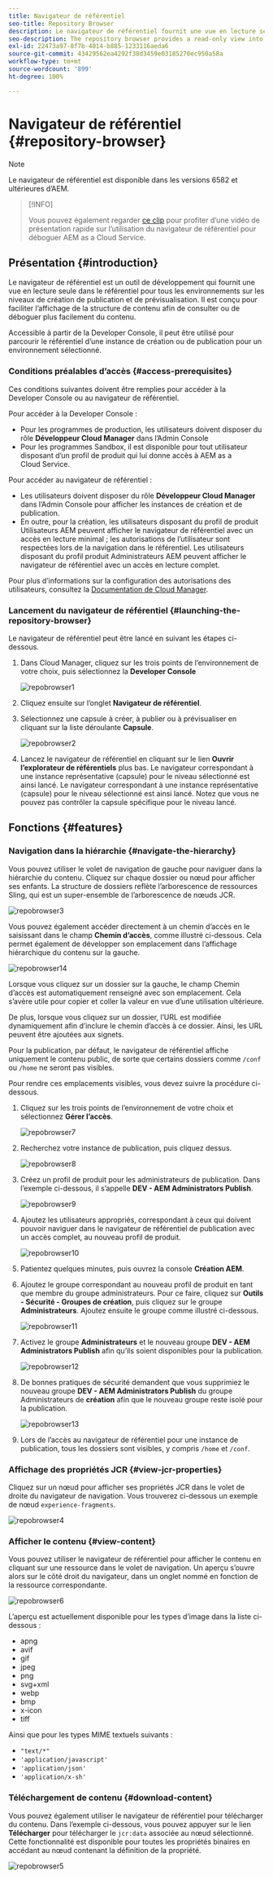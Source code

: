 ```yaml
---
title: Navigateur de référentiel
seo-title: Repository Browser
description: Le navigateur de référentiel fournit une vue en lecture seule dans le référentiel pour tous les environnements sur les niveaux de création, de publication et de prévisualisation.
seo-description: The repository browser provides a read-only view into the repository for all environments on author, publish, and preview tiers.
exl-id: 22473a97-8f7b-4014-b885-1233116aeda6
source-git-commit: 43429562ea4292f38d3459e03185270ec950a58a
workflow-type: tm+mt
source-wordcount: '899'
ht-degree: 100%

---
```


# Navigateur de référentiel {#repository-browser}

>[!NOTE]
>
>Le navigateur de référentiel est disponible dans les versions 6582 et ultérieures d’AEM.

>[!INFO]
>
>Vous pouvez également regarder [ce clip](https://experienceleague.adobe.com/docs/experience-manager-learn/cloud-service/debugging/debugging-aem-as-a-cloud-service/repository-browser.html?lang=fr) pour profiter d’une vidéo de présentation rapide sur l’utilisation du navigateur de référentiel pour déboguer AEM as a Cloud Service.

## Présentation {#introduction}

Le navigateur de référentiel est un outil de développement qui fournit une vue en lecture seule dans le référentiel pour tous les environnements sur les niveaux de création de publication et de prévisualisation. Il est conçu pour faciliter l’affichage de la structure de contenu afin de consulter ou de déboguer plus facilement du contenu.

Accessible à partir de la Developer Console, il peut être utilisé pour parcourir le référentiel d’une instance de création ou de publication pour un environnement sélectionné.

### Conditions préalables d’accès {#access-prerequisites}

Ces conditions suivantes doivent être remplies pour accéder à la Developer Console ou au navigateur de référentiel.

Pour accéder à la Developer Console :

* Pour les programmes de production, les utilisateurs doivent disposer du rôle **Développeur Cloud Manager** dans l’Admin Console
* Pour les programmes Sandbox, il est disponible pour tout utilisateur disposant d’un profil de produit qui lui donne accès à AEM as a Cloud Service.

Pour accéder au navigateur de référentiel :

* Les utilisateurs doivent disposer du rôle **Développeur Cloud Manager** dans l’Admin Console pour afficher les instances de création et de publication.
* En outre, pour la création, les utilisateurs disposant du profil de produit Utilisateurs AEM peuvent afficher le navigateur de référentiel avec un accès en lecture minimal ; les autorisations de l’utilisateur sont respectées lors de la navigation dans le référentiel. Les utilisateurs disposant du profil produit Administrateurs AEM peuvent afficher le navigateur de référentiel avec un accès en lecture complet.

Pour plus d’informations sur la configuration des autorisations des utilisateurs, consultez la [Documentation de Cloud Manager](https://experienceleague.adobe.com/docs/experience-manager-cloud-manager/using/requirements/setting-up-users-and-roles.html?lang=fr).

### Lancement du navigateur de référentiel {#launching-the-repository-browser}

Le navigateur de référentiel peut être lancé en suivant les étapes ci-dessous.

1. Dans Cloud Manager, cliquez sur les trois points de l’environnement de votre choix, puis sélectionnez la **Developer Console**

   ![repobrowser1](/help/implementing/developing/tools/assets/repobrowser1.png)

1. Cliquez ensuite sur l’onglet **Navigateur de référentiel**.
1. Sélectionnez une capsule à créer, à publier ou à prévisualiser en cliquant sur la liste déroulante **Capsule**.

   ![repobrowser2](/help/implementing/developing/tools/assets/repobrowser2.png)

1. Lancez le navigateur de référentiel en cliquant sur le lien **Ouvrir l’explorateur de référentiels** plus bas. Le navigateur correspondant à une instance représentative (capsule) pour le niveau sélectionné est ainsi lancé. Le navigateur correspondant à une instance représentative (capsule) pour le niveau sélectionné est ainsi lancé. Notez que vous ne pouvez pas contrôler la capsule spécifique pour le niveau lancé.

## Fonctions {#features}

### Navigation dans la hiérarchie {#navigate-the-hierarchy}

Vous pouvez utiliser le volet de navigation de gauche pour naviguer dans la hiérarchie du contenu. Cliquez sur chaque dossier ou nœud pour afficher ses enfants. La structure de dossiers reflète l’arborescence de ressources Sling, qui est un super-ensemble de l’arborescence de nœuds JCR.

![repobrowser3](/help/implementing/developing/tools/assets/repobrowser3.png)

Vous pouvez également accéder directement à un chemin d’accès en le saisissant dans le champ **Chemin d’accès**, comme illustré ci-dessous. Cela permet également de développer son emplacement dans l’affichage hiérarchique du contenu sur la gauche.

![repobrowser14](/help/implementing/developing/tools/assets/repobrowser14.png)

Lorsque vous cliquez sur un dossier sur la gauche, le champ Chemin d’accès est automatiquement renseigné avec son emplacement. Cela s’avère utile pour copier et coller la valeur en vue d’une utilisation ultérieure.

De plus, lorsque vous cliquez sur un dossier, l’URL est modifiée dynamiquement afin d’inclure le chemin d’accès à ce dossier. Ainsi, les URL peuvent être ajoutées aux signets.

Pour la publication, par défaut, le navigateur de référentiel affiche uniquement le contenu public, de sorte que certains dossiers comme `/conf` ou `/home` ne seront pas visibles.

Pour rendre ces emplacements visibles, vous devez suivre la procédure ci-dessous.

1. Cliquez sur les trois points de l’environnement de votre choix et sélectionnez **Gérer l’accès**.

   ![repobrowser7](/help/implementing/developing/tools/assets/repobrowser7.png)

1. Recherchez votre instance de publication, puis cliquez dessus.

   ![repobrowser8](/help/implementing/developing/tools/assets/repobrowser8.png)

1. Créez un profil de produit pour les administrateurs de publication. Dans l’exemple ci-dessous, il s’appelle **DEV - AEM Administrators Publish**.

   ![repobrowser9](/help/implementing/developing/tools/assets/repobrowser9.png)

1. Ajoutez les utilisateurs appropriés, correspondant à ceux qui doivent pouvoir naviguer dans le navigateur de référentiel de publication avec un accès complet, au nouveau profil de produit.

   ![repobrowser10](/help/implementing/developing/tools/assets/repobrowser10.png)

1. Patientez quelques minutes, puis ouvrez la console **Création AEM**.
1. Ajoutez le groupe correspondant au nouveau profil de produit en tant que membre du groupe administrateurs. Pour ce faire, cliquez sur **Outils - Sécurité - Groupes de création**, puis cliquez sur le groupe **Administrateurs**. Ajoutez ensuite le groupe comme illustré ci-dessous.

   ![repobrowser11](/help/implementing/developing/tools/assets/repobrowser11.png)

1. Activez le groupe **Administrateurs** et le nouveau groupe **DEV - AEM Administrators Publish** afin qu’ils soient disponibles pour la publication.

   ![repobrowser12](/help/implementing/developing/tools/assets/repobrowser12.png)

1. De bonnes pratiques de sécurité demandent que vous supprimiez le nouveau groupe **DEV - AEM Administrators Publish** du groupe Administrateurs de **création** afin que le nouveau groupe reste isolé pour la publication.

   ![repobrowser13](/help/implementing/developing/tools/assets/repobrowser13.png)

1. Lors de l’accès au navigateur de référentiel pour une instance de publication, tous les dossiers sont visibles, y compris `/home` et `/conf`.

### Affichage des propriétés JCR {#view-jcr-properties}

Cliquez sur un nœud pour afficher ses propriétés JCR dans le volet de droite du navigateur de navigation. Vous trouverez ci-dessous un exemple de nœud `experience-fragments`.

![repobrowser4](/help/implementing/developing/tools/assets/repobrowser41.png)

### Afficher le contenu {#view-content}

Vous pouvez utiliser le navigateur de référentiel pour afficher le contenu en cliquant sur une ressource dans le volet de navigation. Un aperçu s’ouvre alors sur le côté droit du navigateur, dans un onglet nommé en fonction de la ressource correspondante.

![repobrowser6](/help/implementing/developing/tools/assets/repobrowser61.png)

L’aperçu est actuellement disponible pour les types d’image dans la liste ci-dessous :

* apng
* avif
* gif
* jpeg
* png
* svg+xml
* webp
* bmp
* x-icon
* tiff

Ainsi que pour les types MIME textuels suivants :

* `"text/*"`
* `'application/javascript'`
* `'application/json'`
* `'application/x-sh'`

### Téléchargement de contenu {#download-content}

Vous pouvez également utiliser le navigateur de référentiel pour télécharger du contenu. Dans l’exemple ci-dessous, vous pouvez appuyer sur le lien **Télécharger** pour télécharger le `jcr:data` associée au nœud sélectionné. Cette fonctionnalité est disponible pour toutes les propriétés binaires en accédant au nœud contenant la définition de la propriété.

![repobrowser5](/help/implementing/developing/tools/assets/repobrowser52.png)
